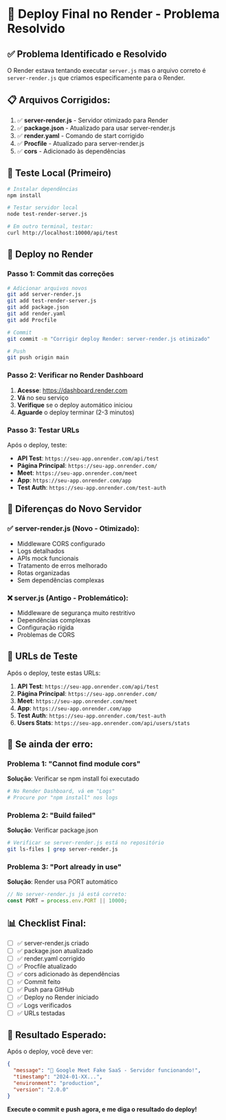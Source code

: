 # 🚀 Deploy Final no Render - Problema Resolvido

## ✅ **Problema Identificado e Resolvido**

O Render estava tentando executar `server.js` mas o arquivo correto é `server-render.js` que criamos especificamente para o Render.

## 📋 **Arquivos Corrigidos:**

1. ✅ **server-render.js** - Servidor otimizado para Render
2. ✅ **package.json** - Atualizado para usar server-render.js
3. ✅ **render.yaml** - Comando de start corrigido
4. ✅ **Procfile** - Atualizado para server-render.js
5. ✅ **cors** - Adicionado às dependências

## 🧪 **Teste Local (Primeiro)**

```bash
# Instalar dependências
npm install

# Testar servidor local
node test-render-server.js

# Em outro terminal, testar:
curl http://localhost:10000/api/test
```

## 🚀 **Deploy no Render**

### **Passo 1: Commit das correções**
```bash
# Adicionar arquivos novos
git add server-render.js
git add test-render-server.js
git add package.json
git add render.yaml
git add Procfile

# Commit
git commit -m "Corrigir deploy Render: server-render.js otimizado"

# Push
git push origin main
```

### **Passo 2: Verificar no Render Dashboard**
1. **Acesse**: https://dashboard.render.com
2. **Vá** no seu serviço
3. **Verifique** se o deploy automático iniciou
4. **Aguarde** o deploy terminar (2-3 minutos)

### **Passo 3: Testar URLs**
Após o deploy, teste:

- **API Test**: `https://seu-app.onrender.com/api/test`
- **Página Principal**: `https://seu-app.onrender.com/`
- **Meet**: `https://seu-app.onrender.com/meet`
- **App**: `https://seu-app.onrender.com/app`
- **Test Auth**: `https://seu-app.onrender.com/test-auth`

## 🔧 **Diferenças do Novo Servidor**

### ✅ **server-render.js** (Novo - Otimizado):
- Middleware CORS configurado
- Logs detalhados
- APIs mock funcionais
- Tratamento de erros melhorado
- Rotas organizadas
- Sem dependências complexas

### ❌ **server.js** (Antigo - Problemático):
- Middleware de segurança muito restritivo
- Dependências complexas
- Configuração rígida
- Problemas de CORS

## 🎯 **URLs de Teste**

Após o deploy, teste estas URLs:

1. **API Test**: `https://seu-app.onrender.com/api/test`
2. **Página Principal**: `https://seu-app.onrender.com/`
3. **Meet**: `https://seu-app.onrender.com/meet`
4. **App**: `https://seu-app.onrender.com/app`
5. **Test Auth**: `https://seu-app.onrender.com/test-auth`
6. **Users Stats**: `https://seu-app.onrender.com/api/users/stats`

## 🚨 **Se ainda der erro:**

### **Problema 1: "Cannot find module cors"**
**Solução**: Verificar se npm install foi executado
```bash
# No Render Dashboard, vá em "Logs"
# Procure por "npm install" nos logs
```

### **Problema 2: "Build failed"**
**Solução**: Verificar package.json
```bash
# Verificar se server-render.js está no repositório
git ls-files | grep server-render.js
```

### **Problema 3: "Port already in use"**
**Solução**: Render usa PORT automático
```javascript
// No server-render.js já está correto:
const PORT = process.env.PORT || 10000;
```

## 📊 **Checklist Final:**

- [ ] ✅ server-render.js criado
- [ ] ✅ package.json atualizado
- [ ] ✅ render.yaml corrigido
- [ ] ✅ Procfile atualizado
- [ ] ✅ cors adicionado às dependências
- [ ] ✅ Commit feito
- [ ] ✅ Push para GitHub
- [ ] ✅ Deploy no Render iniciado
- [ ] ✅ Logs verificados
- [ ] ✅ URLs testadas

## 🎉 **Resultado Esperado:**

Após o deploy, você deve ver:

```json
{
  "message": "🚀 Google Meet Fake SaaS - Servidor funcionando!",
  "timestamp": "2024-01-XX...",
  "environment": "production",
  "version": "2.0.0"
}
```

**Execute o commit e push agora, e me diga o resultado do deploy!** 